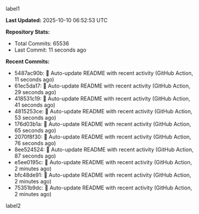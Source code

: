 
label1 
<!-- ACTIVITY_START -->
**Last Updated:** 2025-10-10 06:52:53 UTC

**Repository Stats:**
- Total Commits: 65536
- Last Commit: 11 seconds ago

**Recent Commits:**
- 5487ac90b: 🤖 Auto-update README with recent activity (GitHub Action, 11 seconds ago)
- 61ec5da17: 🤖 Auto-update README with recent activity (GitHub Action, 29 seconds ago)
- 418531c19: 🤖 Auto-update README with recent activity (GitHub Action, 41 seconds ago)
- 4815253ce: 🤖 Auto-update README with recent activity (GitHub Action, 53 seconds ago)
- 176d03b1a: 🤖 Auto-update README with recent activity (GitHub Action, 65 seconds ago)
- 2070f8f30: 🤖 Auto-update README with recent activity (GitHub Action, 76 seconds ago)
- 8ee524524: 🤖 Auto-update README with recent activity (GitHub Action, 87 seconds ago)
- e5ee0195c: 🤖 Auto-update README with recent activity (GitHub Action, 2 minutes ago)
- bfc48de91: 🤖 Auto-update README with recent activity (GitHub Action, 2 minutes ago)
- 75351b9dc: 🤖 Auto-update README with recent activity (GitHub Action, 2 minutes ago)
<!-- ACTIVITY_END -->

label2
